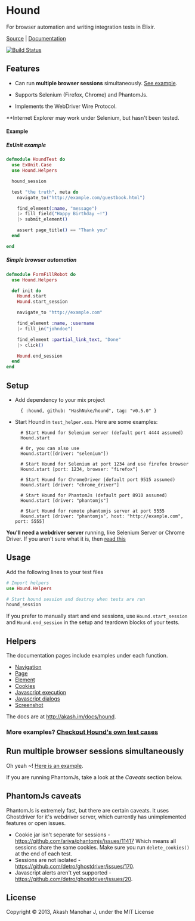 # Hound

For browser automation and writing integration tests in Elixir.

<a href="http://github.com/HashNuke/Hound" target="_parent">Source</a> | <a href="http://akash.im/docs/hound" target="_parent">Documentation</a>

[![Build Status](https://travis-ci.org/HashNuke/hound.png?branch=master)](https://travis-ci.org/HashNuke/hound)

## Features

* Can run __multiple browser sessions__ simultaneously. [See example](https://github.com/HashNuke/hound/blob/master/test/multiple_browser_session_test.exs).

* Supports Selenium (Firefox, Chrome) and PhantomJs.

* Implements the WebDriver Wire Protocol.


**Internet Explorer may work under Selenium, but hasn't been tested.

#### Example

##### ExUnit example

```elixir
defmodule HoundTest do
  use ExUnit.Case
  use Hound.Helpers

  hound_session

  test "the truth", meta do
    navigate_to("http://example.com/guestbook.html")

    find_element(:name, "message")
    |> fill_field("Happy Birthday ~!")
    |> submit_element()

    assert page_title() == "Thank you"
  end

end
```

##### Simple browser automation

```elixir
defmodule FormFillRobot do
  use Hound.Helpers

  def init do
    Hound.start
    Hound.start_session

    navigate_to "http://example.com"

    find_element :name, :username
    |> fill_in("johndoe")

    find_element :partial_link_text, "Done"
    |> click()

    Hound.end_session
  end
end
```

## Setup

* Add dependency to your mix project

        { :hound, github: "HashNuke/hound", tag: "v0.5.0" }

* Start Hound in `test_helper.exs`. Here are some examples:

        # Start Hound for Selenium server (default port 4444 assumed)
        Hound.start

        # Or, you can also use
        Hound.start([driver: "selenium"])

        # Start Hound for Selenium at port 1234 and use firefox browser
        Hound.start [port: 1234, browser: "firefox"]

        # Start Hound for ChromeDriver (default port 9515 assumed)
        Hound.start [driver: "chrome_driver"]

        # Start Hound for PhantomJs (default port 8910 assumed)
        Hound.start [driver: "phantomjs"]

        # Start Hound for remote phantomjs server at port 5555
        Hound.start [driver: "phantomjs", host: "http://example.com", port: 5555]


__You'll need a webdriver server__ running, like Selenium Server or Chrome Driver. If you aren't sure what it is, then [read this](https://github.com/HashNuke/hound/wiki/Starting-a-webdriver-server)

## Usage

Add the following lines to your test files

```elixir
# Import helpers
use Hound.Helpers

# Start hound session and destroy when tests are run
hound_session
```

If you prefer to manually start and end sessions, use `Hound.start_session` and `Hound.end_session` in the setup and teardown blocks of your tests.


## Helpers

The documentation pages include examples under each function.

* [Navigation](http://akash.im/docs/hound/Hound.JsonDriver.Navigation.html)
* [Page](http://akash.im/docs/hound/Hound.JsonDriver.Page.html)
* [Element](http://akash.im/docs/hound/Hound.JsonDriver.Element.html)
* [Cookies](http://akash.im/docs/hound/Hound.JsonDriver.Cookie.html)
* [Javascript execution](http://akash.im/docs/hound/Hound.JsonDriver.ScriptExecution.html)
* [Javascript dialogs](http://akash.im/docs/hound/Hound.JsonDriver.Dialog.html)
* [Screenshot](http://akash.im/docs/hound/Hound.JsonDriver.Screenshot.html)

The docs are at <http://akash.im/docs/hound>.

### More examples? [Checkout Hound's own test cases](https://github.com/HashNuke/hound/tree/master/test/json_driver)

## Run multiple browser sessions simultaneously

Oh yeah ~! [Here is an example](https://github.com/HashNuke/hound/blob/master/test/multiple_browser_session_test.exs).

If you are running PhantomJs, take a look at the *Caveats* section below.

## PhantomJs caveats

PhantomJs is extremely fast, but there are certain caveats. It uses Ghostdriver for it's webdriver server, which currently has unimplemented features or open issues.

* Cookie jar isn't seperate for sessions - <https://github.com/ariya/phantomjs/issues/11417>
  Which means all sessions share the same cookies. Make sure you run `delete_cookies()` at the end of each test.
* Sessions are not isolated - <https://github.com/detro/ghostdriver/issues/170>.
* Javascript alerts aren't yet supported - <https://github.com/detro/ghostdriver/issues/20>.


## License

Copyright &copy; 2013, Akash Manohar J, under the MIT License
